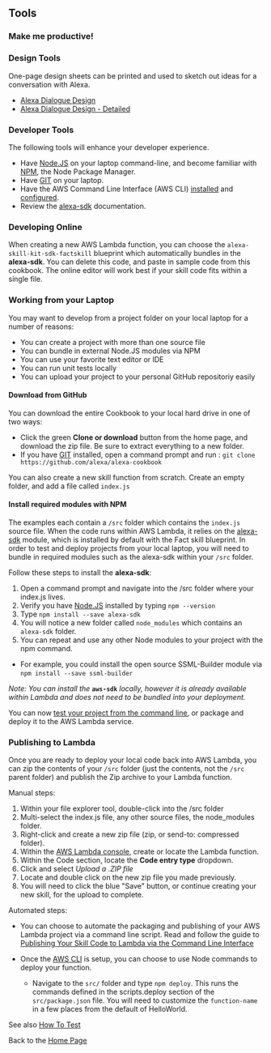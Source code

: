 ## Tools <a id="title"></a>
### Make me productive!

### Design Tools

One-page design sheets can be printed and used to sketch out ideas for a conversation with Alexa.

* [Alexa Dialogue Design](https://www.amazon.com/clouddrive/share/5WMoGXcKHSWWSoRiC3VNFmBnEveQBdPnLZq711Iu3d?ref_=cd_ph_share_link_copy)
* [Alexa Dialogue Design - Detailed](https://www.amazon.com/clouddrive/share/PLKDyDip6Jv1HK450NTTGzJZJB4QjDyYxTMlQgmWDCQ?ref_=cd_ph_share_link_copy)


### Developer Tools

The following tools will enhance your developer experience.

* Have [Node.JS](https://nodejs.org/en/) on your laptop command-line, and become familiar with [NPM](https://www.npmjs.com), the Node Package Manager.
* Have [GIT](https://git-scm.com/downloads) on your laptop.
* Have the AWS Command Line Interface (AWS CLI) [installed](http://docs.aws.amazon.com/cli/latest/userguide/installing.html) and [configured](https://developer.amazon.com/blogs/post/Tx1UE9W1NQ0GYII/publishing-your-skill-code-to-lambda-via-the-command-line-interface).
* Review the [alexa-sdk](https://www.npmjs.com/package/alexa-sdk) documentation.

### Developing Online
When creating a new AWS Lambda function, you can choose the ```alexa-skill-kit-sdk-factskill``` blueprint which automatically bundles in the **alexa-sdk**.  You can delete this code, and paste in sample code from this cookbook.
The online editor will work best if your skill code fits within a single file.


### Working from your Laptop
You may want to develop from a project folder on your local laptop for a number of reasons:
 * You can create a project with more than one source file
 * You can bundle in external Node.JS modules via NPM
 * You can use your favorite text editor or IDE
 * You can run unit tests locally
 * You can upload your project to your personal GitHub repositoriy easily


#### Download from GitHub
You can download the entire Cookbook to your local hard drive in one of two ways:
* Click the green **Clone or download** button from the home page, and download the zip file.  Be sure to extract everything to a new folder.
* If you have [GIT](https://git-scm.com/downloads) installed, open a command prompt and run : ```git clone https://github.com/alexa/alexa-cookbook```

You can also create a new skill function from scratch.  Create an empty folder, and add a file called ```index.js```


#### Install required modules with NPM
The examples each contain a ```/src``` folder which contains the ```index.js``` source file.
When the code runs within AWS Lambda, it relies on the [alexa-sdk](https://www.npmjs.com/package/alexa-sdk) module, which is installed by default with the Fact skill blueprint.
In order to test and deploy projects from your local laptop, you will need to bundle in required modules such as the alexa-sdk within your ```/src``` folder.

Follow these steps to install the **alexa-sdk**:

1. Open a command prompt and navigate into the /src folder where your index.js lives.
1. Verify you have [Node.JS](https://nodejs.org/en/) installed by typing ```npm --version```
1. Type ```npm install --save alexa-sdk```
1. You will notice a new folder called ```node_modules``` which contains an ```alexa-sdk``` folder.
1. You can repeat and use any other Node modules to your project with the npm command.
  * For example, you could install the open source SSML-Builder module via ```npm install --save ssml-builder```

 *Note: You can install the*  **```aws-sdk```**  *locally, however it is already available within Lambda and does not need to be bundled into your deployment.*

You can now [test your project from the command line](../Testing#title), or package and deploy it to the AWS Lambda service.


### Publishing to Lambda

Once you are ready to deploy your local code back into AWS Lambda, you can zip the contents of your ```/src``` folder (just the contents, not the ```/src``` parent folder) and publish the Zip archive to your Lambda function.

Manual steps:

1. Within your file explorer tool, double-click into the /src folder
1. Multi-select the index.js file, any other source files, the node_modules folder.
1. Right-click and create a new zip file (zip, or send-to: compressed folder).
1. Within the [AWS Lambda console](https://console.aws.amazon.com/lambda/home?#/functions?display=list), create or locate the Lambda function.
1. Within the Code section, locate the **Code entry type** dropdown.
1. Click and select *Upload a .ZIP file*
1. Locate and double click on the new zip file you made previously.
1. You will need to click the blue "Save" button, or continue creating your new skill, for the upload to complete.

Automated steps:
* You can choose to automate the packaging and publishing of your AWS Lambda project via a command line script.
Read and follow the guide to [Publishing Your Skill Code to Lambda via the Command Line Interface](https://developer.amazon.com/blogs/post/Tx1UE9W1NQ0GYII/publishing-your-skill-code-to-lambda-via-the-command-line-interface)

* Once the [AWS CLI](http://docs.aws.amazon.com/cli/latest/userguide/installing.html) is setup, you can choose to use Node commands to deploy your function.
  * Navigate to the ```src/``` folder and type ```npm deploy```.  This runs the commands defined in the scripts.deploy section of the ```src/package.json``` file.  You will need to customize the ```function-name``` in a few places from the default of HelloWorld.


See also [How To Test](../testing#title)

Back to the [Home Page](../README.md#title)

